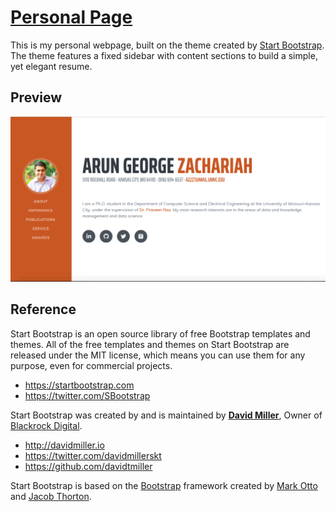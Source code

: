 # [Personal Page](https://github.com/Arun-George-Zachariah/Personal-Page)

This is my personal webpage, built on the theme created by [Start Bootstrap](http://startbootstrap.com/). The theme features a fixed sidebar with content sections to build a simple, yet elegant resume.

## Preview

![Preview](img/preview.png)
## Reference

Start Bootstrap is an open source library of free Bootstrap templates and themes. All of the free templates and themes on Start Bootstrap are released under the MIT license, which means you can use them for any purpose, even for commercial projects.

* https://startbootstrap.com
* https://twitter.com/SBootstrap

Start Bootstrap was created by and is maintained by **[David Miller](http://davidmiller.io/)**, Owner of [Blackrock Digital](http://blackrockdigital.io/).

* http://davidmiller.io
* https://twitter.com/davidmillerskt
* https://github.com/davidtmiller

Start Bootstrap is based on the [Bootstrap](http://getbootstrap.com/) framework created by [Mark Otto](https://twitter.com/mdo) and [Jacob Thorton](https://twitter.com/fat).
